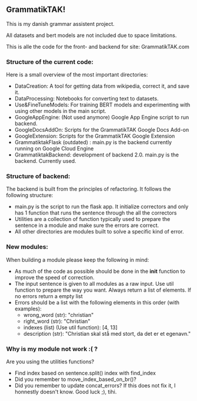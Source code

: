 ## GrammatikTAK!
This is my danish grammar assistent project.

All datasets and bert models are not included due to space limitations.

This is alle the code for the front- and backend for site: GrammatikTAK.com

### Structure of the current code:
Here is a small overview of the most important directories:

* DataCreation: A tool for getting data from wikipedia, correct it, and save it.
* DataProcessing: Notebooks for converting text to datasets.
* Use&FineTuneModels: For training BERT models and experimenting with using other models in the main script.
* GoogleAppEngine: (Not used anymore) Google App Engine script to run backend.
* GoogleDocsAddOn: Scripts for the GrammatikTAK Google Docs Add-on
* GoogleExtension: Scripts for the GrammatikTAK Google Extension
* GrammatiktakFlask (outdated) : main.py is the backend currently running on Google Cloud Engine
* GrammatiktakBackend: development of backend 2.0. main.py is the backend. Currently used.

### Structure of backend:
The backend is built from the principles of refactoring. It follows the following structure:

* main.py is the script to run the flask app. It initialize correctors and only has 1 function that runs the sentence through the all the correctors
* Utilities are a collection of function typically used to prepare the sentence in a module and make sure the errors are correct.
* All other directories are modules built to solve a specific kind of error.

### New modules:
When building a module please keep the following in mind:

* As much of the code as possible should be done in the __init__ function to improve the speed of correction.
* The input sentence is given to all modules as a raw input. Use util function to prepare the way you want. Always return a list of elements. If no errors return a empty list
* Errors should be a list with the following elements in this order (with examples):
  * wrong_word (str): "christian"
  * right_word (str): "Christian"
  * indexes (list) (Use util function): [4, 13]
  * description (str): "Christian skal stå med stort, da det er et egenavn."
  
  
### Why is my module not work :( ?
Are you using the utilities functions?
* Find index based on sentence.split() index with find_index
* Did you remember to move_index_based_on_br()?
* Did you remember to update concat_errors?
If this does not fix it, I honnestly doesn't know. Good luck ;), tihi.
